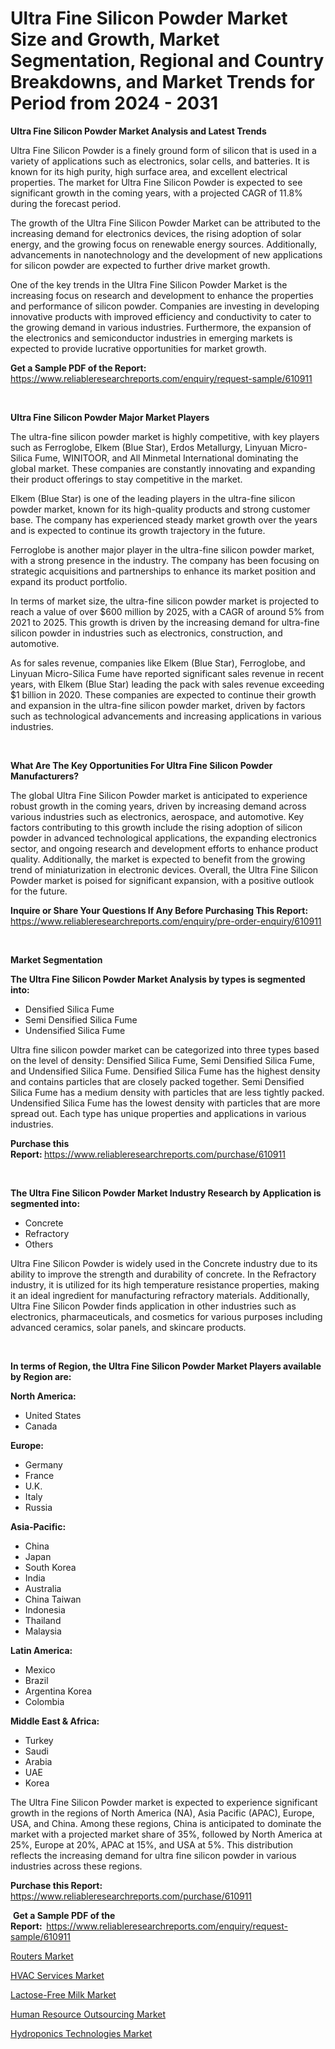 <p><h1>Ultra Fine Silicon Powder Market Size and Growth, Market Segmentation, Regional and Country Breakdowns, and Market Trends for Period from 2024 -  2031</h1></p><p><strong>Ultra Fine Silicon Powder Market Analysis and Latest Trends</strong></p>
<p><p>Ultra Fine Silicon Powder is a finely ground form of silicon that is used in a variety of applications such as electronics, solar cells, and batteries. It is known for its high purity, high surface area, and excellent electrical properties. The market for Ultra Fine Silicon Powder is expected to see significant growth in the coming years, with a projected CAGR of 11.8% during the forecast period.</p><p>The growth of the Ultra Fine Silicon Powder Market can be attributed to the increasing demand for electronics devices, the rising adoption of solar energy, and the growing focus on renewable energy sources. Additionally, advancements in nanotechnology and the development of new applications for silicon powder are expected to further drive market growth.</p><p>One of the key trends in the Ultra Fine Silicon Powder Market is the increasing focus on research and development to enhance the properties and performance of silicon powder. Companies are investing in developing innovative products with improved efficiency and conductivity to cater to the growing demand in various industries. Furthermore, the expansion of the electronics and semiconductor industries in emerging markets is expected to provide lucrative opportunities for market growth.</p></p>
<p><strong>Get a Sample PDF of the Report:&nbsp;</strong> <a href="https://www.reliableresearchreports.com/enquiry/request-sample/610911">https://www.reliableresearchreports.com/enquiry/request-sample/610911</a></p>
<p>&nbsp;</p>
<p><strong>Ultra Fine Silicon Powder Major Market Players</strong></p>
<p><p>The ultra-fine silicon powder market is highly competitive, with key players such as Ferroglobe, Elkem (Blue Star), Erdos Metallurgy, Linyuan Micro-Silica Fume, WINITOOR, and All Minmetal International dominating the global market. These companies are constantly innovating and expanding their product offerings to stay competitive in the market.</p><p>Elkem (Blue Star) is one of the leading players in the ultra-fine silicon powder market, known for its high-quality products and strong customer base. The company has experienced steady market growth over the years and is expected to continue its growth trajectory in the future.</p><p>Ferroglobe is another major player in the ultra-fine silicon powder market, with a strong presence in the industry. The company has been focusing on strategic acquisitions and partnerships to enhance its market position and expand its product portfolio.</p><p>In terms of market size, the ultra-fine silicon powder market is projected to reach a value of over $600 million by 2025, with a CAGR of around 5% from 2021 to 2025. This growth is driven by the increasing demand for ultra-fine silicon powder in industries such as electronics, construction, and automotive.</p><p>As for sales revenue, companies like Elkem (Blue Star), Ferroglobe, and Linyuan Micro-Silica Fume have reported significant sales revenue in recent years, with Elkem (Blue Star) leading the pack with sales revenue exceeding $1 billion in 2020. These companies are expected to continue their growth and expansion in the ultra-fine silicon powder market, driven by factors such as technological advancements and increasing applications in various industries.</p></p>
<p>&nbsp;</p>
<p><strong>What Are The Key Opportunities For Ultra Fine Silicon Powder Manufacturers?</strong></p>
<p><p>The global Ultra Fine Silicon Powder market is anticipated to experience robust growth in the coming years, driven by increasing demand across various industries such as electronics, aerospace, and automotive. Key factors contributing to this growth include the rising adoption of silicon powder in advanced technological applications, the expanding electronics sector, and ongoing research and development efforts to enhance product quality. Additionally, the market is expected to benefit from the growing trend of miniaturization in electronic devices. Overall, the Ultra Fine Silicon Powder market is poised for significant expansion, with a positive outlook for the future.</p></p>
<p><strong>Inquire or Share Your Questions If Any Before Purchasing This Report:</strong> <a href="https://www.reliableresearchreports.com/enquiry/pre-order-enquiry/610911">https://www.reliableresearchreports.com/enquiry/pre-order-enquiry/610911</a></p>
<p>&nbsp;</p>
<p><strong>Market Segmentation</strong></p>
<p><strong>The Ultra Fine Silicon Powder Market Analysis by types is segmented into:</strong></p>
<p><ul><li>Densified Silica Fume</li><li>Semi Densified Silica Fume</li><li>Undensified Silica Fume</li></ul></p>
<p><p>Ultra fine silicon powder market can be categorized into three types based on the level of density: Densified Silica Fume, Semi Densified Silica Fume, and Undensified Silica Fume. Densified Silica Fume has the highest density and contains particles that are closely packed together. Semi Densified Silica Fume has a medium density with particles that are less tightly packed. Undensified Silica Fume has the lowest density with particles that are more spread out. Each type has unique properties and applications in various industries.</p></p>
<p><strong>Purchase this Report:&nbsp;</strong><a href="https://www.reliableresearchreports.com/purchase/610911">https://www.reliableresearchreports.com/purchase/610911</a></p>
<p>&nbsp;</p>
<p><strong>The Ultra Fine Silicon Powder Market Industry Research by Application is segmented into:</strong></p>
<p><ul><li>Concrete</li><li>Refractory</li><li>Others</li></ul></p>
<p><p>Ultra Fine Silicon Powder is widely used in the Concrete industry due to its ability to improve the strength and durability of concrete. In the Refractory industry, it is utilized for its high temperature resistance properties, making it an ideal ingredient for manufacturing refractory materials. Additionally, Ultra Fine Silicon Powder finds application in other industries such as electronics, pharmaceuticals, and cosmetics for various purposes including advanced ceramics, solar panels, and skincare products.</p></p>
<p>&nbsp;</p>
<p><strong>In terms of Region, the Ultra Fine Silicon Powder Market Players available by Region are:</strong></p>
<p>
    <p> <strong> North America: </strong>
        <ul>
            <li>United States</li>
            <li>Canada</li>
        </ul>
        </p> 
    <p> <strong> Europe: </strong>
        <ul>
            <li>Germany</li>
            <li>France</li>
            <li>U.K.</li>
            <li>Italy</li>
            <li>Russia</li>
        </ul>
        </p> 
    <p> <strong> Asia-Pacific: </strong>
        <ul>
            <li>China</li>
            <li>Japan</li>
            <li>South Korea</li>
            <li>India</li>
            <li>Australia</li>
            <li>China Taiwan</li>
            <li>Indonesia</li>
            <li>Thailand</li>
            <li>Malaysia</li>
        </ul>
        </p> 
    <p> <strong> Latin America: </strong>
        <ul>
            <li>Mexico</li>
            <li>Brazil</li>
            <li>Argentina Korea</li>
            <li>Colombia</li>
        </ul>
        </p> 
    <p> <strong> Middle East & Africa: </strong>
        <ul>
            <li>Turkey</li>
            <li>Saudi</li>
            <li>Arabia</li>
            <li>UAE</li>
            <li>Korea</li>
        </ul>
    </p>
    </p>
<p><p>The Ultra Fine Silicon Powder market is expected to experience significant growth in the regions of North America (NA), Asia Pacific (APAC), Europe, USA, and China. Among these regions, China is anticipated to dominate the market with a projected market share of 35%, followed by North America at 25%, Europe at 20%, APAC at 15%, and USA at 5%. This distribution reflects the increasing demand for ultra fine silicon powder in various industries across these regions.</p></p>
<p><strong>Purchase this Report: </strong><a href="https://www.reliableresearchreports.com/purchase/610911">https://www.reliableresearchreports.com/purchase/610911</a></p>
<p>&nbsp;<strong>Get a Sample PDF of the Report:&nbsp;&nbsp;</strong><a href="https://www.reliableresearchreports.com/enquiry/request-sample/610911">https://www.reliableresearchreports.com/enquiry/request-sample/610911</a></p>
<p><strong></strong></p>
<p><p><a href="https://github.com/brentleyjimmiealvaradoz4l1rea/Market-Research-Report-List-1/blob/main/routers-market.md">Routers Market</a></p><p><a href="https://medium.com/@zitakuvalis/hvac-services-market-size-cagr-trends-2024-2030-56744e50ffd2">HVAC Services Market</a></p><p><a href="https://github.com/Angelnienowdseej3e45z3p8c/Market-Research-Report-List-1/blob/main/lactose-free-milk-market.md">Lactose-Free Milk Market</a></p><p><a href="https://medium.com/@zitakuvalis/human-resource-outsourcing-market-size-cagr-trends-2024-2030-3372e52ae20f">Human Resource Outsourcing Market</a></p><p><a href="https://medium.com/@zitakuvalis/hydroponics-technologies-market-size-and-market-trends-complete-industry-overview-2024-to-2031-3d4d7626235b">Hydroponics Technologies Market</a></p></p>